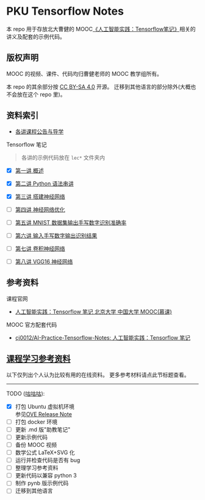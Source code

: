 # PKU Tensorflow Notes

本 repo 用于存放北大曹健的 MOOC[《人工智能实践：Tensorflow笔记》](http://www.icourse163.org/course/PKU-1002536002)相关的讲义及配套的示例代码。


## 版权声明
MOOC 的视频、课件、代码均归曹健老师的 MOOC 教学组所有。

本 repo 的其余部分按 [CC BY-SA 4.0](https://creativecommons.org/licenses/by-sa/4.0/deed.zh) 开源。
迁移到其他语言的部分除外(大概也不会放在这个 repo 里)。


## 资料索引

+ [各讲课程公告与导学](./Notice&Guidance.md)

Tensorflow 笔记
> 各讲的示例代码放在 `lec*` 文件夹内

- [x] [第一讲 概述](./lec1/TA's-Tensorflow-notes-1.md)
- [x] [第二讲 Python 语法串讲](./lec2/TA's-Tensorflow-notes-2.md)
- [x] [第三讲 搭建神经网络](./lec2/TA's-Tensorflow-notes-2.md)
- [ ] [第四讲 神经网络优化](./lec4/TA's-Tensorflow-notes-4.md)
- [ ] [第五讲 MNIST 数据集输出手写数字识别准确率](./lec5/TA's-Tensorflow-notes-5.md)
- [ ] [第六讲 输入手写数字输出识别结果](./lec6/TA's-Tensorflow-notes-6.md)
- [ ] [第七讲 卷积神经网络](./lec7/TA's-Tensorflow-notes-7.md)
- [ ] [第八讲 VGG16 神经网络](./lec8/TA's-Tensorflow-notes-8.md)


## 参考资料

课程官网
- [人工智能实践：Tensorflow 笔记 北京大学 中国大学 MOOC(慕课)](http://www.icourse163.org/course/PKU-1002536002)

MOOC 官方配套代码
- [cj0012/AI-Practice-Tensorflow-Notes: 人工智能实践：Tensorflow 笔记](https://github.com/cj0012/AI-Practice-Tensorflow-Notes)


## [课程学习参考资料](./OtherResources.md)

以下仅列出个人认为比较有用的在线资料。
更多参考材料请点此节标题查看。


----

TODO ([咕咕咕](https://github.com/int-and-his-friends/gugu-tutorial)):

- [x] 打包 Ubuntu 虚拟机环境  
  参见[OVE Release Note](./OVF-ReleaseNote.md)
- [ ] 打包 docker 环境
- [ ] 更新 .md 版"助教笔记"
- [ ] 更新示例代码
- [ ] 备份 MOOC 视频
- [ ] 数学公式 LaTeX+SVG 化
- [ ] 运行并检查代码是否有 bug
- [ ] 整理学习参考资料
- [ ] 更新代码以兼容 python 3
- [ ] 制作 pynb 版示例代码
- [ ] 迁移到其他语言
